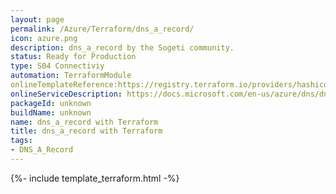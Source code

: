 ```yaml
---
layout: page
permalink: /Azure/Terraform/dns_a_record/
icon: azure.png 
description: dns_a_record by the Sogeti community.
status: Ready for Production
type: S04 Connectiviy
automation: TerraformModule
onlineTemplateReference:https://registry.terraform.io/providers/hashicorp/azurerm/latest/docs/resources/dns_a_record 
onlineServiceDescription: https://docs.microsoft.com/en-us/azure/dns/dns-zones-records 
packageId: unknown
buildName: unknown
name: dns_a_record with Terraform
title: dns_a_record with Terraform
tags:
- DNS_A_Record
---
```


{%- include template_terraform.html -%}